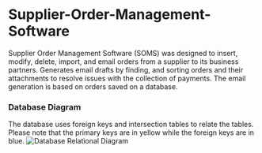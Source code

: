 # Supplier-Order-Management-Software
Supplier Order Management Software (SOMS) was designed to insert, modify, delete, import, and email orders from a supplier to its business partners. Generates email drafts by finding, and sorting orders and their attachments to resolve issues with the collection of payments. The email generation is based on orders saved on a database.

### Database Diagram
The database uses foreign keys and intersection tables to relate the tables. Please note that the primary keys are in yellow while the foreign keys are in blue.
![Database Relational Diagram](https://user-images.githubusercontent.com/11873738/232396864-d99b8a48-12c6-4991-ab57-0ae8f62d6bb6.png)

